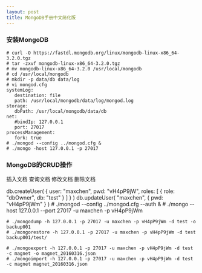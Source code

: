 ```yaml
---
layout: post
title: MongoDB手册中文简化版
---
```


### 安装MongoDB
	# curl -O https://fastdl.mongodb.org/linux/mongodb-linux-x86_64-3.2.0.tgz
	# tar -zxvf mongodb-linux-x86_64-3.2.0.tgz
	# mv mongodb-linux-x86_64-3.2.0 /usr/local/mongodb
	# cd /usr/local/mongodb
	# mkdir -p data/db data/log
	# vi mongod.cfg
	systemLog:
	   destination: file
	   path: /usr/local/mongodb/data/log/mongod.log
	storage:
	   dbPath: /usr/local/mongodb/data/db
	net:
	   #bindIp: 127.0.0.1
	   port: 27017
	processManagement:
	   fork: true
	# ./mongod --config ../mongod.cfg &
	# ./mongo -host 127.0.0.1 -p 27017

### MongoDB的CRUD操作
插入文档
查询文档
修改文档
删除文档

db.createUser(
    {
      user: "maxchen",
      pwd: "vH4pP9jW",
      roles: [
         { role: "dbOwner", db: "test" }
      ]
    }
)
db.updateUser(
   "maxchen",
   {
      pwd: "vH4pP9jWm"
   }
)
	# ./mongod --config ../mongod.cfg --auth &
	# ./mongo --host 127.0.0.1 --port 27017 -u maxchen -p vH4pP9jWm



	# ./mongodump -h 127.0.0.1 -p 27017 -u maxchen -p vH4pP9jWm -d test -o backup001
	# ./mongorestore -h 127.0.0.1 -p 27017 -u maxchen -p vH4pP9jWm -d test backup001/test/

	# ./mongoexport -h 127.0.0.1 -p 27017 -u maxchen -p vH4pP9jWm -d test -c magnet -o magnet_20160316.json
	# ./mongoimport -h 127.0.0.1 -p 27017 -u maxchen -p vH4pP9jWm -d test -c magnet magnet_20160316.json 
